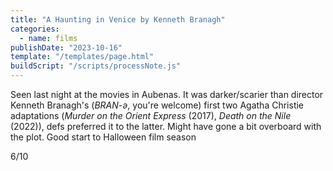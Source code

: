 ```yaml
---
title: "A Haunting in Venice by Kenneth Branagh"
categories:
  - name: films
publishDate: "2023-10-16"
template: "/templates/page.html"
buildScript: "/scripts/processNote.js"
---
```


Seen last night at the movies in Aubenas. It was darker/scarier than director Kenneth Branagh's (_BRAN-ə_, you're welcome) first two Agatha Christie adaptations (_Murder on the Orient Express_ (2017), _Death on the Nile_ (2022)), defs preferred it to the latter. Might have gone a bit overboard with the plot. Good start to Halloween film season

6/10
